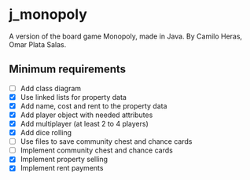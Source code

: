 # j_monopoly
A version of the board game Monopoly, made in Java. By Camilo Heras, Omar Plata Salas.

## Minimum requirements
- [ ] Add class diagram
- [x] Use linked lists for property data
- [x] Add name, cost and rent to the property data
- [x] Add player object with needed attributes
- [x] Add multiplayer (at least 2 to 4 players)
- [x] Add dice rolling
- [ ] Use files to save community chest and chance cards
- [ ] Implement community chest and chance cards
- [x] Implement property selling
- [x] Implement rent payments
